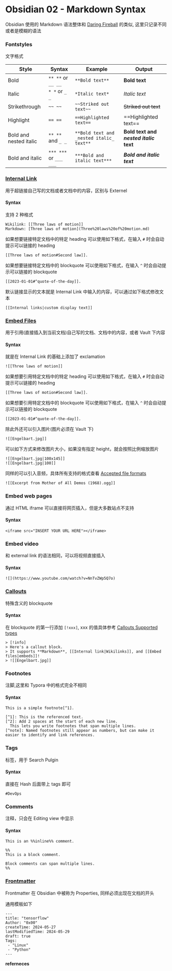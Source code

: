 # Obsidian 02 - Markdown Syntax

Obsidian 使用的 Markdown 语法整体和 [Daring Fireball][1] 的类似, 这里只记录不同或者是模糊的语法

### Fontstyles

文字格式

| Style                  | Syntax                 | Example                                  | Output                                 |
| ---------------------- | ---------------------- | ---------------------------------------- | -------------------------------------- |
| Bold                   | `** **` or `__ __`     | `**Bold text**`                          | **Bold text**                          |
| Italic                 | `* *` or `_ _`         | `*Italic text*`                          | *Italic text*                          |
| Strikethrough          | `~~ ~~`                | `~~Striked out text~~`                   | ~~Striked out text~~                   |
| Highlight              | `== ==`                | `==Highlighted text==`                   | ==Highlighted text==                   |
| Bold and nested italic | `** **` and `_ _`      | `**Bold text and _nested italic_ text**` | **Bold text and _nested italic_ text** |
| Bold and italic        | `*** ***` or `___ ___` | `***Bold and italic text***`             | ***Bold and italic text***             |

### [Internal Link][4]

用于超链接自己写的文档或者文档中的内容，区别与 Externel

#### Syntax

支持 2 种格式

```
Wikilink: [[Three laws of motion]]
Markdown: [Three laws of motion](Three%20laws%20of%20motion.md)
```

如果想要链接特定文档中的特定 heading 可以使用如下格式，在输入 `#` 时会自动提示可以链接的 heading

```
[[Three laws of motion#Second law]].
```

如果想要链接特定文档中的 blockquote 可以使用如下格式，在输入 `^` 时会自动提示可以链接的 blockquote

```
[[2023-01-01#^quote-of-the-day]].
```

默认链接显示的文本就是 Internal Link 中输入的内容，可以通过如下格式修改文本

```
[[Internal links|custom display text]]
```

### [Embed Files][5]

用于引用(直接插入到当前文档)自己写的文档、文档中的内容，或者 Vault 下内容

#### Syntax

就是在 Internal Link 的基础上添加了 exclamation

```
![[Three laws of motion]]
```

如果想要引用特定文档中的特定 heading 可以使用如下格式，在输入 `#` 时会自动提示可以链接的 heading

```
[[Three laws of motion#Second law]].
```

如果想要引用特定文档中的 blockquote 可以使用如下格式，在输入 `^` 时会自动提示可以链接的 blockquote

```
[[2023-01-01#^quote-of-the-day]].
```

除此外还可以引入图片(图片必须在 Vault 下)

```
![[Engelbart.jpg]]
```

可以如下方式来修改图片大小，如果没有指定 height，就会按照比例缩放图片

```
![[Engelbart.jpg|100x145]]
![[Engelbart.jpg|100]]
```

同样的可以引入音频，具体所有支持的格式查看 [Accepted file formats][6]

```
![[Excerpt from Mother of All Demos (1968).ogg]]
```

### Embed web pages

通过 HTML iframe 可以直接将网页插入，但是大多数站点不支持

#### Syntax

```
<iframe src="INSERT YOUR URL HERE"></iframe>
```

### Embed video

和 external link 的语法相同，可以将视频直接插入

#### Syntax

```
![](https://www.youtube.com/watch?v=NnTvZWp5Q7o)
```

### [Callouts][7]

特殊含义的 blockquote

#### Syntax

在 blockquote 的第一行添加 `[!xxx]`, xxx 的值具体参考 [Callouts Supported types][3]

```
> [!info]
> Here's a callout block.
> It supports **Markdown**, [[Internal link|Wikilinks]], and [[Embed files|embeds]]!
> ![[Engelbart.jpg]]
```

### Footnotes

注脚,这里和 Typora 中的格式完全不相同

#### Syntax

```
This is a simple footnote[^1].

[^1]: This is the referenced text.
[^2]: Add 2 spaces at the start of each new line.
  This lets you write footnotes that span multiple lines.
[^note]: Named footnotes still appear as numbers, but can make it easier to identify and link references.
```

### Tags

标签，用于 Search Pulgin

#### Syntax

直接在 Hash 后面带上 tags 即可

```
#DevOps
```

### Comments

注释，只会在 Editing view 中显示

#### Syntax

```
This is an %%inline%% comment.

%%
This is a block comment.

Block comments can span multiple lines.
%%
```

### [Frontmatter][8]

Frontmatter 在 Obsidian 中被称为 Properties, 同样必须出现在文档的开头

通用模板如下

```
---
title: "tensorflow"
Author: "0x00"
createTime: 2024-05-27
lastModifiedTime: 2024-05-29
draft: true
Tags: 
 - "Linux"
 - "Python"
---
```

**referneces**

[1]:https://daringfireball.net/projects/markdown/syntax
[2]:https://help.obsidian.md/
[3]: https://help.obsidian.md/Editing+and+formatting/Callouts#Supported+types
[4]:https://help.obsidian.md/Linking+notes+and+files/Internal+links
[5]:https://help.obsidian.md/Linking+notes+and+files/Embed+files
[6]:https://help.obsidian.md/Files+and+folders/Accepted+file+formats
[7]:https://help.obsidian.md/Editing+and+formatting/Callouts
[8]:https://help.obsidian.md/Editing+and+formatting/Properties